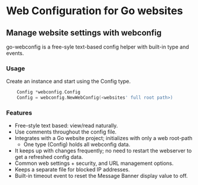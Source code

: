 # Web Configuration for Go websites

## Manage website settings with webconfig
go-webconfig is a free-syle text-based config helper with built-in type and events.

### Usage
Create an instance and start using the Config type.

``` go
	Config *webconfig.Config
	Config = webconfig.NewWebConfig(<websites' full root path>)
```

### Features
- Free-style text based: view/read naturally.
- Use comments throughout the config file.
- Integrates with a Go website project; initializes with only a web root-path
  *  One type (Config) holds all webconfig data.
- It keeps up with changes frequently; no need to restart the webserver to get a refreshed config data.
- Common web settings + security, and URL management options.
- Keeps a separate file for blocked IP addresses. 
- Built-in timeout event to reset the Message Banner display value to off.

